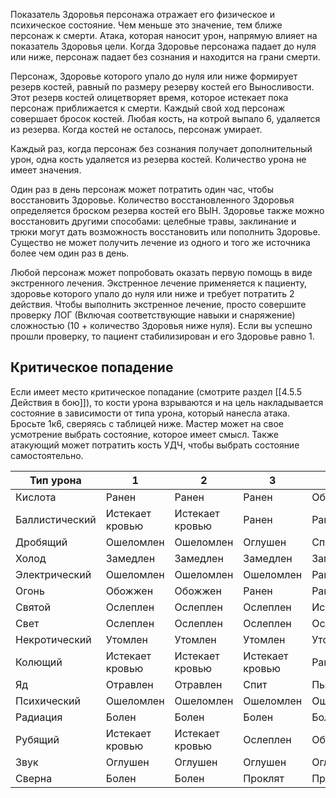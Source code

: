 Показатель Здоровья персонажа отражает его физическое и психическое состояние. Чем меньше это значение, тем ближе персонаж к смерти. Атака, которая наносит урон, напрямую влияет на показатель Здоровья цели. Когда Здоровье персонажа падает до нуля или ниже, персонаж падает без сознания и находится на грани смерти.

Персонаж, Здоровье которого упало до нуля или ниже формирует резерв костей, равный по размеру резерву костей его Выносливости. Этот резерв костей олицетворяет время, которое истекает пока персонаж приближается к смерти. Каждый свой ход персонаж совершает бросок костей. Любая кость, на котрой выпало 6, удаляется из резерва. Когда костей не осталось, персонаж умирает.

Каждый раз, когда персонаж без сознания получает дополнительный урон, одна кость удаляется из резерва костей. Количество урона не имеет значения.

Один раз в день персонаж может потратить один час, чтобы восстановить Здоровье. Количество восстановленного Здоровья определяется броском резерва костей его ВЫН. Здоровье также можно восстановить другими способами: целебные травы, заклинание и трюки могут дать возможность восстановить или пополнить Здоровье. Существо не может получить лечение из одного и того же источника более чем один раз в день.

Любой персонаж может попробовать оказать первую помощь в виде экстренного лечения. Экстренное лечение применяется к пациенту, здоровье которого упало до нуля или ниже и требует потратить 2 действия. Чтобы выполнить экстренное лечение, просто совершите проверку ЛОГ (Включая соответствующие навыки и снаряжение) сложностью (10 + количество Здоровья ниже нуля). Если вы успешно прошли проверку, то пациент стабилизирован и его Здоровье равно 1.

## Критическое попадение
Если имеет место критическое попадание (смотрите раздел [[4.5.5 Действия в бою]]), то кости урона взрываются и на цель накладывается состояние в зависимости от типа урона, который нанесла атака. Бросьте 1к6, сверяясь с таблицей ниже. Мастер может на свое усмотрение выбрать состояние, которое имеет смысл. Также атакующий может потратить кость УДЧ, чтобы выбрать состояние самостоятельно.

Тип урона|1|2|3|4|5|6
-|-|-|-|-|-|-
Кислота|Ранен|Ранен|Ранен|Обожжен|Обожжен|Обожжен
Баллистический|Истекает кровью|Истекает кровью|Ранен|Ранен|Придавлен|Замедлен
Дробящий|Ошеломлен|Ошеломлен|Оглушен|Спит|Пьян|Пьян
Холод|Замедлен|Замедлен|Замедлен|Замедлен|Спит|Опутан
Электрический|Ошеломлен|Ошеломлен|Ошеломлен|Ранен|Ранен|Обожжен
Огонь|Обожжен|Обожжен|Ранен|Ранен|Обезоружен|Обезоружен
Святой|Ослеплен|Ослеплен|Ослеплен|Испуган|Испуган|Испуган
Свет|Ослеплен|Ослеплен|Ослеплен|Ослеплен|Обезоружен|Обезоружен
Некротический|Утомлен|Утомлен|Утомлен|Утомлен|Придавлен|Придавлен
Колющий|Истекает кровью|Истекает кровью|Истекает кровью|Ранен|Ранен|Обезоружен
Яд|Отравлен|Отравлен|Спит|Пьян|Болен|Болен
Психический|Ошеломлен|Ошеломлен|Ошеломлен|Ошеломлен|Ошеломлен|Растерян
Радиация|Болен|Болен|Болен|Болен|Болен|Болен
Рубящий|Истекает кровью|Истекает кровью|Ослеплен|Обезоружен|Замедлен|Замедлен
Звук|Оглушен|Оглушен|Оглушен|Оглушен|Пьян|Пьян
Сверна|Болен|Болен|Проклят|Проклят|В ярости|В ярости


